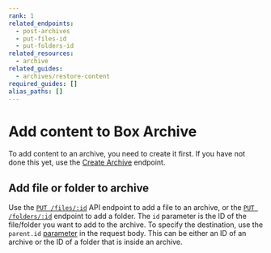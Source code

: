 ```yaml
---
rank: 1
related_endpoints:
  - post-archives
  - put-files-id
  - put-folders-id
related_resources:
  - archive
related_guides:
  - archives/restore-content
required_guides: []
alias_paths: []
---
```


# Add content to Box Archive

To add content to an archive, you need to create it first. If you
have not done this yet, use the [Create Archive][Create Archive] endpoint.

## Add file or folder to archive

Use the [`PUT /files/:id`][Update file] API endpoint to add a file to an archive, or the [`PUT /folders/:id`][Update folder] endpoint to add a folder.
The `id` parameter is the ID of the file/folder you want to add to the archive.
To specify the destination, use the `parent.id` [parameter][Update parent id of folder] in the request body.
This can be either an ID of an archive or the ID of a folder that is inside an archive.

[Create Archive]: e://post-archives
[Update file]: e://put-files-id
[Update parent id of file]: https://developer.box.com/reference/put-files-id/#param-parent-id
[Update folder]: e://put-folders-id
[Update parent id of folder]: https://developer.box.com/reference/put-folders-id/#param-parent-id
